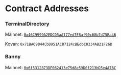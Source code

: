 # Contract Addresses

### TerminalDirectory

Mainnet: [`0x46C9999A2EDCD5aA177ed7E8af90c68b7d75Ba46`](https://etherscan.io/address/0x46c9999a2edcd5aa177ed7e8af90c68b7d75ba46)

Kovan: `0x71BA69044CbD951AC87124cBEdbC0334AB21F26D`

### Banny

Mainnet: [`0x6f5312873DF062413e75d8e59D0f213bD5e4A76C`](https://etherscan.io/address/0x6f5312873DF062413e75d8e59D0f213bD5e4A76C)

